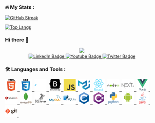 ### :fire: My Stats :



[![GitHub Streak](http://github-readme-streak-stats.herokuapp.com?user=hardik7344&theme=dark&border_radius=6&exclude_days=Sun%2CTue%2CWed%2CThu%2CSat&card_width=500)](https://git.io/streak-stats)

  
[![Top Langs](https://github-readme-stats.vercel.app/api/top-langs/?username=hardik7344&layout=compact&theme=vision-friendly-dark)](https://github.com/anuraghazra/github-readme-stats)



### Hi there 👋
<div id="header" align="center">
  <img src="https://media.giphy.com/media/M9gbBd9nbDrOTu1Mqx/giphy.gif" width="100"/>

  
  <div id="badges">
  <a href="https://www.linkedin.com/in/patel-hardik-894734207/">
    <img src="https://img.shields.io/badge/LinkedIn-blue?style=for-the-badge&logo=linkedin&logoColor=white" alt="LinkedIn Badge"/>
  </a>
  <a href="https://www.youtube.com/@heyhardi9329">
    <img src="https://img.shields.io/badge/YouTube-red?style=for-the-badge&logo=youtube&logoColor=white" alt="Youtube Badge"/>
  </a>
  <a href="https://twitter.com/HARDIK73441">
    <img src="https://img.shields.io/badge/Twitter-blue?style=for-the-badge&logo=twitter&logoColor=white" alt="Twitter Badge"/>
  </a>
</div>
</div>


### :hammer_and_wrench: Languages and Tools :
<div align: left>
  <a href="https://www.w3schools.com/html/" rel="nofollow"> 
<img src="https://github.com/devicons/devicon/blob/master/icons/html5/html5-original-wordmark.svg" title="HTML5" alt="Html5" width="40" height="40"/>&nbsp;
</a>
<a href="https://www.w3schools.com/css/" rel="nofollow"> 
<img src="https://github.com/devicons/devicon/blob/master/icons/css3/css3-original-wordmark.svg" title="CSS3" alt="CSS3" width="40" height="40"/>&nbsp;
</a>
<a href="https://tailwindcss.com/" rel="nofollow"> 
<img src="https://github.com/devicons/devicon/blob/master/icons/tailwindcss/tailwindcss-original-wordmark.svg" title="Tailwindcss" alt="Tailwindcss" width="40" height="40"/>&nbsp;
</a>
<a href="https://getbootstrap.com/docs/5.0/getting-started/introduction/" rel="nofollow"> 
<img src="https://github.com/devicons/devicon/blob/master/icons/bootstrap/bootstrap-plain-wordmark.svg" title="Boostrap" alt="Boostrap" width="40" height="40"/>&nbsp;
</a>
<a href="https://javascript.info/" rel="nofollow"> 
<img src="https://github.com/devicons/devicon/blob/master/icons/javascript/javascript-original.svg" title="Java Script" alt="Java Script" width="40" height="40"/>&nbsp;
</a>
<a href="https://mui.com/material-ui/getting-started/installation/" rel="nofollow"> 
<img src="https://github.com/devicons/devicon/blob/master/icons/materialui/materialui-original.svg" title="MaterialUI" alt="MaterialUI" width="40" height="40"/>&nbsp;
</a>
<a href="https://legacy.reactjs.org/tutorial/tutorial.html" rel="nofollow"> 
<img src="https://github.com/devicons/devicon/blob/master/icons/react/react-original-wordmark.svg" title="ReactJS" alt="ReactJS" width="40" height="40"/>&nbsp;
</a>
<a href="https://www.w3schools.com/nodejs/" rel="nofollow"> 
<img src="https://github.com/devicons/devicon/blob/master/icons/nodejs/nodejs-original-wordmark.svg" title="NodeJS" alt="NodeJS" width="40" height="40"/>&nbsp;
</a>
<a href="https://nextjs.org/" rel="nofollow"> 
<img src="https://github.com/devicons/devicon/blob/master/icons/nextjs/nextjs-original-wordmark.svg" title="Next JS" alt="NextJS" width="40" height="40"/>&nbsp;
</a>
<a href="https://dotnet.microsoft.com/en-us/apps/aspnet" rel="nofollow"> 
<img src="https://github.com/devicons/devicon/blob/master/icons/vuejs/vuejs-original-wordmark.svg" title="Vue JS" alt="VueJS" width="40" height="40"/>&nbsp;
</a>

<a href="https://dotnet.microsoft.com/en-us/apps/aspnet" rel="nofollow"> 
<img src="https://github.com/devicons/devicon/blob/master/icons/angularjs/angularjs-original-wordmark.svg" title="AngularJS" alt="AngularJS" width="40" height="40"/>&nbsp;
</a>

<a href="https://dotnet.microsoft.com/en-us/apps/aspnet" rel="nofollow"> 
<img src="https://github.com/devicons/devicon/blob/master/icons/mongodb/mongodb-original-wordmark.svg" title="MongoDB" alt="MongoDB" width="40" height="40"/>&nbsp;
</a>
<a href="https://dotnet.microsoft.com/en-us/apps/aspnet" rel="nofollow"> 
<img src="https://github.com/devicons/devicon/blob/master/icons/microsoftsqlserver/microsoftsqlserver-plain-wordmark.svg" title="MSSQL alt="MSSQL" width="40" height="40"/>&nbsp;
</a>
<a href="https://dotnet.microsoft.com/en-us/apps/aspnet" rel="nofollow"> 
<img src="https://github.com/devicons/devicon/blob/master/icons/mysql/mysql-original-wordmark.svg" title="MySQL" alt="MySQL" width="40" height="40"/>&nbsp;
</a>
<a href="https://dotnet.microsoft.com/en-us/apps/aspnet" rel="nofollow"> 
<img src="https://github.com/devicons/devicon/blob/master/icons/sqlite/sqlite-original-wordmark.svg" title="SQLLite" alt="SQLLite" width="40" height="40"/>&nbsp;
</a>
<a href="https://dotnet.microsoft.com/en-us/apps/aspnet" rel="nofollow"> 
<img src="https://github.com/devicons/devicon/blob/master/icons/c/c-original.svg" title="C" alt="C" width="40" height="40"/>&nbsp;
</a>
<a href="https://dotnet.microsoft.com/en-us/apps/aspnet" rel="nofollow"> 
<img src="https://github.com/devicons/devicon/blob/master/icons/csharp/csharp-original.svg" title="C#" alt="C#" width="40" height="40"/>&nbsp;
</a>
<a href="https://dotnet.microsoft.com/en-us/apps/aspnet" rel="nofollow"> 
<img src="https://github.com/devicons/devicon/blob/master/icons/python/python-original-wordmark.svg" title="Python" alt="Python" width="40" height="40"/>&nbsp;
</a>
<a href="https://dotnet.microsoft.com/en-us/apps/aspnet" rel="nofollow"> 
<img src="https://github.com/devicons/devicon/blob/master/icons/android/android-original-wordmark.svg" title="Android" alt="Android" width="40" height="40"/>&nbsp;
</a>

<a href="https://www.w3schools.com/java" rel="nofollow"> 
<img src="https://github.com/devicons/devicon/blob/master/icons/java/java-original-wordmark.svg" title="Java" alt="Java" width="40" height="40"/>&nbsp;
</a>
<a href="https://www.w3schools.com/java" rel="nofollow"> 
<img src="https://github.com/devicons/devicon/blob/master/icons/git/git-original-wordmark.svg" title="Git" alt="Git" width="40" height="40"/>&nbsp;
</a>
</div>  

<!--
**hardik7344/hardik7344** is a ✨ _special_ ✨ repository because its `README.md` (this file) appears on your GitHub profile.

Here are some ideas to get you started:

- 🔭 I’m currently working on ...
- 🌱 I’m currently learning ...
- 👯 I’m looking to collaborate on ...
- 🤔 I’m looking for help with ...
- 💬 Ask me about ...
- 📫 How to reach me: ...
- 😄 Pronouns: ...
- ⚡ Fun fact: ...
-->
